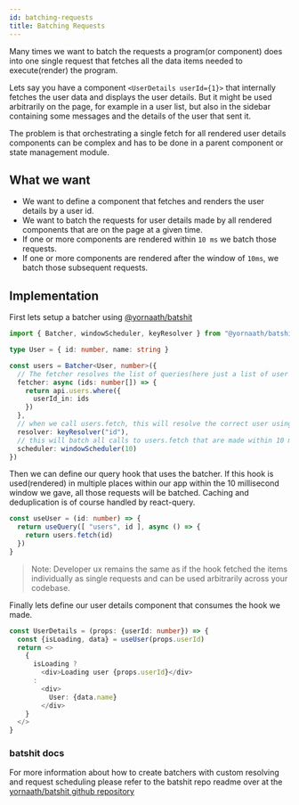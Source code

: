 ```yaml
---
id: batching-requests
title: Batching Requests
---
```


Many times we want to batch the requests a program(or component) does into one single request that fetches all the data items needed to execute(render) the program.

Lets say you have a component `<UserDetails userId={1}>` that internally fetches the user data and displays the user details. But it might be used arbitrarily on the page, for example in a user list, but also in the sidebar containing some messages and the details of the user that sent it. 

The problem is that orchestrating a single fetch for all rendered user details components can be complex and has to be done in a parent component or state management module.

## What we want

- We want to define a component that fetches and renders the user details by a user id.
- We want to batch the requests for user details made by all rendered components that are on the page at a given time.
- If one or more components are rendered within `10 ms` we batch those requests.
- If one or more components are rendered after the window of `10ms`, we batch those subsequent requests.

## Implementation

First lets setup a batcher using [@yornaath/batshit](https://www.npmjs.com/package/@yornaath/batshit)

```ts
import { Batcher, windowScheduler, keyResolver } from "@yornaath/batshit"

type User = { id: number, name: string }

const users = Batcher<User, number>({
  // The fetcher resolves the list of queries(here just a list of user ids as number) to one single api call.
  fetcher: async (ids: number[]) => {
    return api.users.where({
      userId_in: ids
    })
  },
  // when we call users.fetch, this will resolve the correct user using the field `id`
  resolver: keyResolver("id"), 
  // this will batch all calls to users.fetch that are made within 10 milliseconds.
  scheduler: windowScheduler(10) 
})
```

Then we can define our query hook that uses the batcher. If this hook is used(rendered) in multiple places within our app within the 10 millisecond window we gave, all those requests will be batched. Caching and deduplication is of course handled by react-query.

```ts
const useUser = (id: number) => {
  return useQuery([ "users", id ], async () => {
    return users.fetch(id)
  })
}
```

> Note: Developer ux remains the same as if the hook fetched the items individually as single requests and can be used arbitrarily across your codebase.

Finally lets define our user details component that consumes the hook we made.

```ts
const UserDetails = (props: {userId: number}) => {
  const {isLoading, data} = useUser(props.userId)
  return <>
    {
      isLoading ? 
        <div>Loading user {props.userId}</div> 
      : 
        <div>
          User: {data.name}
        </div>
    }
  </>
}
```

### batshit docs

For more information about how to create batchers with custom resolving and request scheduling please refer to the batshit repo readme
over at the [yornaath/batshit github repository](https://github.com/yornaath/batshit/)
